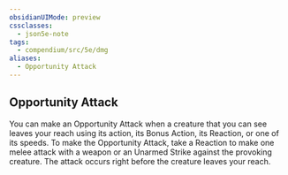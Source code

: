 ```yaml
---
obsidianUIMode: preview
cssclasses:
  - json5e-note
tags:
  - compendium/src/5e/dmg
aliases:
  - Opportunity Attack
---
```

## Opportunity Attack

You can make an Opportunity Attack when a creature that you can see leaves your reach using its action, its Bonus Action, its Reaction, or one of its speeds. To make the Opportunity Attack, take a Reaction to make one melee attack with a weapon or an Unarmed Strike against the provoking creature. The attack occurs right before the creature leaves your reach.